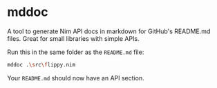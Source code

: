 # mddoc
A tool to generate Nim API docs in markdown for GitHub's README.md files. Great for small libraries with simple APIs.

Run this in the same folder as the `README.md` file:
```sh
mddoc .\src\flippy.nim
```

Your `README.md` should now have an API section.

